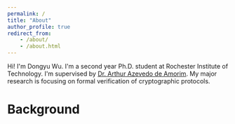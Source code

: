 ```yaml
---
permalink: /
title: "About"
author_profile: true
redirect_from:
    - /about/
    - /about.html
---
```


Hi! I'm Dongyu Wu. I'm a second year Ph.D. student at Rochester Institute of Technology. I'm supervised by [Dr. Arthur Azevedo de Amorim](https://arthuraa.net). My major research is focusing on formal verification of cryptographic protocols.

# Background
